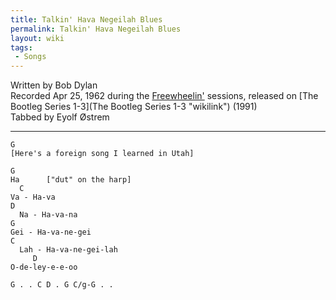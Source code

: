 ```yaml
---
title: Talkin' Hava Negeilah Blues
permalink: Talkin' Hava Negeilah Blues
layout: wiki
tags:
 - Songs
---
```


Written by Bob Dylan  
Recorded Apr 25, 1962 during the [Freewheelin'](Freewheelin' "wikilink")
sessions, released on [The Bootleg Series
1-3](The Bootleg Series 1-3 "wikilink") (1991)  
Tabbed by Eyolf Østrem

* * * * *

    G
    [Here's a foreign song I learned in Utah]

    G
    Ha      ["dut" on the harp]
      C
    Va - Ha-va
    D
      Na - Ha-va-na
    G
    Gei - Ha-va-ne-gei
    C
      Lah - Ha-va-ne-gei-lah
         D
    O-de-ley-e-e-oo

    G . . C D . G C/g-G . .
